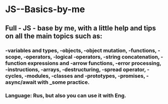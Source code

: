 # JS--Basics-by-me

## Full - JS - base by me, with a little help and tips on all the main topics such as:
### -variables and types, -objects, -object mutation, -functions, -scope, -operators, -logical -operators, -string concatenation, -function expressions and -arrow functions, -error processing, -instructions, -arrays, -destructuring, -spread operator, -cycles, -modules, -classes and -prototypes, -promises, -async/await with \_some practice.

### Language: Rus, but also you can use it with Eng.
